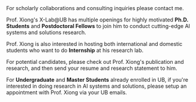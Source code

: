 <!-- <div class="alert alert-warning" role="alert">
  We don't have any open positions right now.
</div> -->

<div class="alert alert-success" role="alert">
  For scholarly collaborations and consulting inquiries please contact me.
</div>

Prof. Xiong's X-Lab@UB has <span class="text-danger">multiple openings</span> for highly motivated **Ph.D. Students** and **Postdoctoral Fellows** to join him to conduct cutting-edge AI systems and solutions research.

Prof. Xiong is also interested in hosting both international and domestic students who want to do **Internship** at his research lab.

For potential candidates, please check out Prof. Xiong's publication and research, and then send your resume and research statement to him.

For **Undergraduate** and **Master Students** already enrolled in UB, if you're interested in doing research in AI systems and solutions, please setup an appointment with Prof. Xiong via your UB emails.

